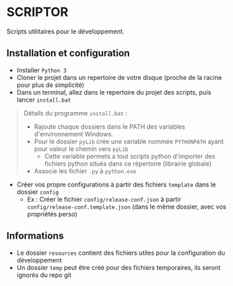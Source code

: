 # SCRIPTOR

Scripts utilitaires pour le développement.

## Installation et configuration

- Installer `Python 3`
- Cloner le projet dans un repertoire de votre disque (proche de la racine pour plus de simplicité)
- Dans un terminal, allez dans le repertoire du projet des scripts, puis lancer `install.bat`
> Détails du programme `install.bat` : 
> - Rajoute chaque dossiers dans le PATH des variables d'environnement Windows.
> - Pour le dossier `pyLib` crée une variable nommée `PYTHONPATH` ayant pour valeur le chemin vers `pyLib`
>   - Cette variable permets à tout scripts python d'importer des fichiers python situés dans ce répertoire (librairie globale)
> - Associe les fichier `.py` à `python.exe`
- Créer vos propre configurations à partir des fichiers `template` dans le dossier `config`
  -  Ex : Créer le fichier `config/release-conf.json` à partir `config/release-conf.template.json` (dans le même dossier, avec vos propriétés perso)

## Informations

- Le dossier `resources` contient des fichiers utiles pour la configuration du développement
- Un dossier `temp` peut être créé pour des fichiers temporaires, ils seront ignorés du repo git